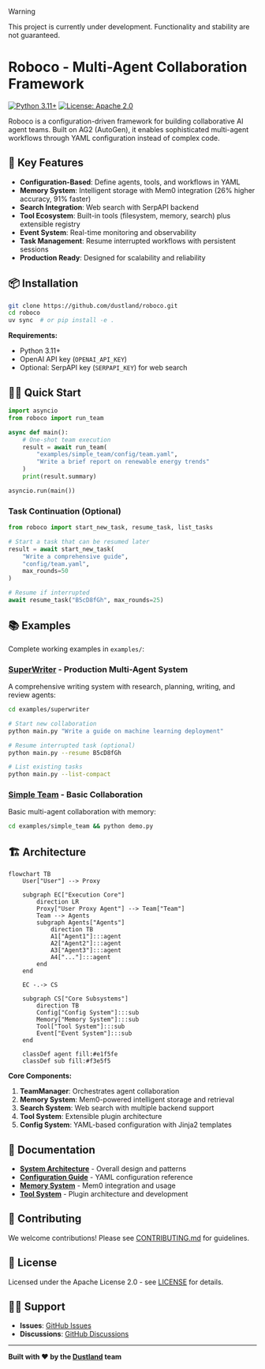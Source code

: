 > [!Warning]
> This project is currently under development. Functionality and stability are not guaranteed.

# Roboco - Multi-Agent Collaboration Framework

[![Python 3.11+](https://img.shields.io/badge/python-3.11+-blue.svg)](https://www.python.org/downloads/)
[![License: Apache 2.0](https://img.shields.io/badge/License-Apache%202.0-blue.svg)](https://opensource.org/licenses/Apache-2.0)

Roboco is a configuration-driven framework for building collaborative AI agent teams. Built on AG2 (AutoGen), it enables sophisticated multi-agent workflows through YAML configuration instead of complex code.

## 🚀 Key Features

- **Configuration-Based**: Define agents, tools, and workflows in YAML
- **Memory System**: Intelligent storage with Mem0 integration (26% higher accuracy, 91% faster)
- **Search Integration**: Web search with SerpAPI backend
- **Tool Ecosystem**: Built-in tools (filesystem, memory, search) plus extensible registry
- **Event System**: Real-time monitoring and observability
- **Task Management**: Resume interrupted workflows with persistent sessions
- **Production Ready**: Designed for scalability and reliability

## 📦 Installation

```bash
git clone https://github.com/dustland/roboco.git
cd roboco
uv sync  # or pip install -e .
```

**Requirements:**

- Python 3.11+
- OpenAI API key (`OPENAI_API_KEY`)
- Optional: SerpAPI key (`SERPAPI_KEY`) for web search

## 🏃‍♂️ Quick Start

```python
import asyncio
from roboco import run_team

async def main():
    # One-shot team execution
    result = await run_team(
        "examples/simple_team/config/team.yaml",
        "Write a brief report on renewable energy trends"
    )
    print(result.summary)

asyncio.run(main())
```

### Task Continuation (Optional)

```python
from roboco import start_new_task, resume_task, list_tasks

# Start a task that can be resumed later
result = await start_new_task(
    "Write a comprehensive guide",
    "config/team.yaml",
    max_rounds=50
)

# Resume if interrupted
await resume_task("B5cD8fGh", max_rounds=25)
```

## 📚 Examples

Complete working examples in `examples/`:

### [SuperWriter](examples/superwriter/) - Production Multi-Agent System

A comprehensive writing system with research, planning, writing, and review agents:

```bash
cd examples/superwriter

# Start new collaboration
python main.py "Write a guide on machine learning deployment"

# Resume interrupted task (optional)
python main.py --resume B5cD8fGh

# List existing tasks
python main.py --list-compact
```

### [Simple Team](examples/simple_team/) - Basic Collaboration

Basic multi-agent collaboration with memory:

```bash
cd examples/simple_team && python demo.py
```

## 🏗️ Architecture

```mermaid
flowchart TB
    User["User"] --> Proxy

    subgraph EC["Execution Core"]
        direction LR
        Proxy["User Proxy Agent"] --> Team["Team"]
        Team --> Agents
        subgraph Agents["Agents"]
            direction TB
            A1["Agent1"]:::agent
            A2["Agent2"]:::agent
            A3["Agent3"]:::agent
            A4["..."]:::agent
        end
    end

    EC -.-> CS

    subgraph CS["Core Subsystems"]
        direction TB
        Config["Config System"]:::sub
        Memory["Memory System"]:::sub
        Tool["Tool System"]:::sub
        Event["Event System"]:::sub
    end

    classDef agent fill:#e1f5fe
    classDef sub fill:#f3e5f5
```

**Core Components:**

1. **TeamManager**: Orchestrates agent collaboration
2. **Memory System**: Mem0-powered intelligent storage and retrieval
3. **Search System**: Web search with multiple backend support
4. **Tool System**: Extensible plugin architecture
5. **Config System**: YAML-based configuration with Jinja2 templates

## 📖 Documentation

- **[System Architecture](docs/system-architecture.md)** - Overall design and patterns
- **[Configuration Guide](docs/config-based-design.md)** - YAML configuration reference
- **[Memory System](docs/memory-system.md)** - Mem0 integration and usage
- **[Tool System](docs/tool-system.md)** - Plugin architecture and development

## 🤝 Contributing

We welcome contributions! Please see [CONTRIBUTING.md](CONTRIBUTING.md) for guidelines.

## 📄 License

Licensed under the Apache License 2.0 - see [LICENSE](LICENSE) for details.

## 🙋‍♀️ Support

- **Issues**: [GitHub Issues](https://github.com/dustland/roboco/issues)
- **Discussions**: [GitHub Discussions](https://github.com/dustland/roboco/discussions)

---

**Built with ❤️ by the [Dustland](https://github.com/dustland) team**
